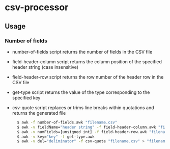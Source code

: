 # csv-processor

## Usage

### Number of fields
- number-of-fields script returns the number of fields in the CSV file
- field-header-column script returns the column position of the specified header string (case insensitive)
- field-header-row script returns the row number of the header row in the CSV file
- get-type script returns the value of the type corresponding to the specified key
- csv-quote script replaces or trims line breaks within quotations and returns the generated file

  ```bash
    $ awk -f number-of-fields.awk "filename.csv"
    $ awk -v fieldName="header string" -f field-header-column.awk "filename.csv"
    $ awk -v numFields=[unsigned int] -f field-header-row.awk "filename.csv"
    $ awk -v key="key" -f get-type.awk
    $ awk -v del="deliminator" -f csv-quote "filename.csv" > "filename.csv"
  ```
